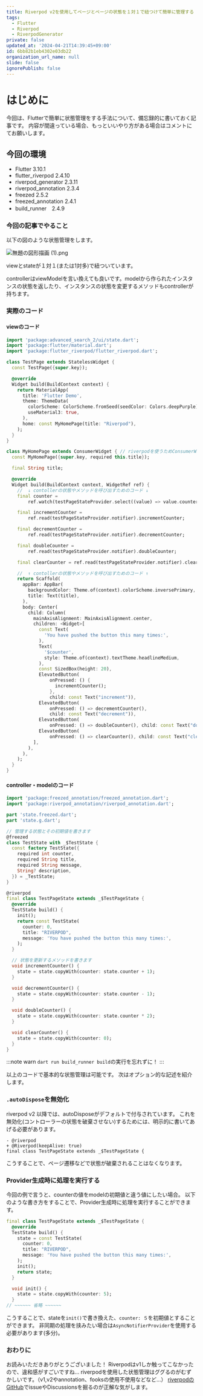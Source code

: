 ```yaml
---
title: Riverpod v2を使用してページとページの状態を１対１で紐つけて簡単に管理する【Flutter】
tags:
  - Flutter
  - Riverpod
  - RiverpodGenerator
private: false
updated_at: '2024-04-21T14:39:45+09:00'
id: 6bb82b1eb4302e03db22
organization_url_name: null
slide: false
ignorePublish: false
---
```

# はじめに
今回は、Flutterで簡単に状態管理をする手法について、備忘録的に書いておく記事です。
内容が間違っている場合、もっといいやり方がある場合はコメントにてお願いします。

## 今回の環境
- Flutter 3.10.1
- flutter_riverpod 2.4.10
- riverpod_generator 2.3.11
- riverpod_annotation 2.3.4
- freezed 2.5.2
- freezed_annotation 2.4.1
- build_runner　2.4.9

### 今回の記事でやること
以下の図のような状態管理をします。

![無題の図形描画 (1).png](https://qiita-image-store.s3.ap-northeast-1.amazonaws.com/0/2778030/5470ab87-d5bd-75cf-df32-752e39fd947f.png)

viewとstateが１対１(または1対多)で紐ついています。

controllerはviewModelを言い換えても良いです。modelから作られたインスタンスの状態を返したり、インスタンスの状態を変更するメソッドもcontrollerが持ちます。

### 実際のコード

#### viewのコード

```dart:test.dart
import 'package:advanced_search_2/ui/state.dart';
import 'package:flutter/material.dart';
import 'package:flutter_riverpod/flutter_riverpod.dart';

class TestPage extends StatelessWidget {
  const TestPage({super.key});

  @override
  Widget build(BuildContext context) {
    return MaterialApp(
      title: 'Flutter Demo',
      theme: ThemeData(
        colorScheme: ColorScheme.fromSeed(seedColor: Colors.deepPurple),
        useMaterial3: true,
      ),
      home: const MyHomePage(title: "Riverpod"),
    );
  }
}

class MyHomePage extends ConsumerWidget { // riverpodを使うためConsumerWidget
  const MyHomePage({super.key, required this.title});

  final String title;

  @override
  Widget build(BuildContext context, WidgetRef ref) {
    //  ↓ contollerの状態やメソッドを呼び出すためのコード ↓
    final counter =
        ref.watch(testPageStateProvider.select((value) => value.counter));

    final incrementCounter =
        ref.read(testPageStateProvider.notifier).incrementCounter;

    final decrementCounter =
        ref.read(testPageStateProvider.notifier).decrementCounter;

    final doubleCounter =
        ref.read(testPageStateProvider.notifier).doubleCounter;

    final clearCounter = ref.read(testPageStateProvider.notifier).clearCounter;

    //  ↑ contollerの状態やメソッドを呼び出すためのコード ↑
    return Scaffold(
      appBar: AppBar(
        backgroundColor: Theme.of(context).colorScheme.inversePrimary,
        title: Text(title),
      ),
      body: Center(
        child: Column(
          mainAxisAlignment: MainAxisAlignment.center,
          children: <Widget>[
            const Text(
              'You have pushed the button this many times:',
            ),
            Text(
              '$counter',
              style: Theme.of(context).textTheme.headlineMedium,
            ),
            const SizedBox(height: 20),
            ElevatedButton(
                onPressed: () {
                  incrementCounter();
                },
                child: const Text("increment")),
            ElevatedButton(
                onPressed: () => decrementCounter(),
                child: const Text("decrement")),
            ElevatedButton(
                onPressed: () => doubleCounter(), child: const Text("double")),
            ElevatedButton(
                onPressed: () => clearCounter(), child: const Text("clear")),
          ],
        ),
      ),
    );
  }
}
```
#### controller・modelのコード
```dart:state.dart
import 'package:freezed_annotation/freezed_annotation.dart';
import 'package:riverpod_annotation/riverpod_annotation.dart';

part 'state.freezed.dart';
part 'state.g.dart';

// 管理する状態とその初期値を書きます
@freezed
class TestState with _$TestState {
  const factory TestState({
    required int counter,
    required String title,
    required String message,
    String? description,
  }) = _TestState;
}

@riverpod
final class TestPageState extends _$TestPageState {
  @override
  TestState build() {
    init();
    return const TestState(
      counter: 0,
      title: "RIVERPOD",
      message: 'You have pushed the button this many times:',
    );
  }

  // 状態を更新するメソッドを書きます
  void incrementCounter() {
    state = state.copyWith(counter: state.counter + 1);
  }

  void decrementCounter() {
    state = state.copyWith(counter: state.counter - 1);
  }

  void doubleCounter() {
    state = state.copyWith(counter: state.counter * 2);
  }

  void clearCounter() {
    state = state.copyWith(counter: 0);
  }
}
```

:::note warn
`dart run build_runner build`の実行を忘れずに！
:::

以上のコードで基本的な状態管理は可能です。
次はオプション的な記述を紹介します。

### `.autoDispose`を無効化
riverpod v2 以降では、autoDisposeがデフォルトで付与されています。
これを無効化(コントローラーの状態を破棄させない)するためには、明示的に書いてあげる必要があります。

```diff_dart
- @riverpod
+ @Riverpod(keepAlive: true)
final class TestPageState extends _$TestPageState {
```
こうすることで、ページ遷移などで状態が破棄されることはなくなります。

### Provider生成時に処理を実行する
今回の例で言うと、counterの値をmodelの初期値と違う値にしたい場合。
以下のような書き方をすることで、Provider生成時に処理を実行することができます。

```dart
final class TestPageState extends _$TestPageState {
  @override
  TestState build() {
    state = const TestState(
      counter: 0,
      title: "RIVERPOD",
      message: 'You have pushed the button this many times:',
    );
    init();
    return state;
  }

  void init() {
    state = state.copyWith(counter: 5);
  }
// ~~~~~~ 省略 ~~~~~~
```

こうすることで、stateを`init()`で書き換えた、`counter: ５`を初期値とすることができます。
非同期の処理を挟みたい場合は`AsyncNotifierProvider`を使用する必要があります(多分)。

### おわりに
お読みいただきありがとうございました！
Riverpodはv1しか触ってこなかったので、違和感がすごいですね...
riverpodを使用した状態管理はググるのがむずかしいです。（v1,v2やannotation、fooksの使用不使用などなど...）
[riverpodのGitHub](https://github.com/rrousselGit/riverpod)でissueやDiscussionsを掘るのが正解な気がします。








